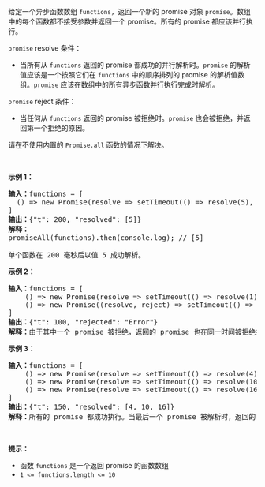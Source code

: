 <p>给定一个异步函数数组 <code>functions</code>，返回一个新的 promise 对象&nbsp;<code>promise</code>。数组中的每个函数都不接受参数并返回一个 promise。所有的 promise 都应该并行执行。</p>

<p><code>promise</code> resolve 条件：</p>

<ul>
	<li>当所有从 <code>functions</code> 返回的 promise 都成功的并行解析时。<code>promise</code> 的解析值应该是一个按照它们在 <code>functions</code> 中的顺序排列的 promise 的解析值数组。<code>promise</code> 应该在数组中的所有异步函数并行执行完成时解析。</li>
</ul>

<p><code>promise</code>&nbsp;reject 条件：</p>

<ul>
	<li>当任何从 <code>functions</code> 返回的 promise 被拒绝时。<code>promise</code> 也会被拒绝，并返回第一个拒绝的原因。</li>
</ul>

<p>请在不使用内置的 <code>Promise.all</code> 函数的情况下解决。</p>

<p>&nbsp;</p>

<p><strong class="example">示例 1：</strong></p>

<pre>
<b>输入：</b>functions = [
&nbsp; () =&gt; new Promise(resolve =&gt; setTimeout(() =&gt; resolve(5), 200))
]
<b>输出：</b>{"t": 200, "resolved": [5]}
<b>解释：</b>
promiseAll(functions).then(console.log); // [5]

单个函数在 200 毫秒后以值 5 成功解析。
</pre>

<p><strong class="example">示例 2：</strong></p>

<pre>
<b>输入：</b>functions = [
    () =&gt; new Promise(resolve =&gt; setTimeout(() =&gt; resolve(1), 200)), 
    () =&gt; new Promise((resolve, reject) =&gt; setTimeout(() =&gt; reject("Error"), 100))
]
<b>输出：</b>{"t": 100, "rejected": "Error"}
<b>解释：</b>由于其中一个 promise 被拒绝，返回的 promise 也在同一时间被拒绝并返回相同的错误。
</pre>

<p><strong class="example">示例 3：</strong></p>

<pre>
<b>输入：</b>functions = [
    () =&gt; new Promise(resolve =&gt; setTimeout(() =&gt; resolve(4), 50)), 
    () =&gt; new Promise(resolve =&gt; setTimeout(() =&gt; resolve(10), 150)), 
    () =&gt; new Promise(resolve =&gt; setTimeout(() =&gt; resolve(16), 100))
]
<b>输出：</b>{"t": 150, "resolved": [4, 10, 16]}
<b>解释：</b>所有的 promise 都成功执行。当最后一个 promise 被解析时，返回的 promise 也被解析了。
</pre>

<p>&nbsp;</p>

<p><strong>提示：</strong></p>

<ul>
	<li>函数 <code>functions</code> 是一个返回 promise 的函数数组</li>
	<li><code>1 &lt;= functions.length &lt;= 10</code></li>
</ul>
